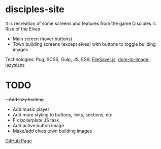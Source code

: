 # disciples-site
It is recreation of some screens and features from the game Disciples II: Rise of the Elves

- Main screen (hover buttons)
- Town building screens (except elves) with buttons to toggle building images

Technologies: Pug, SCSS, Gulp, JS, ES6, [FileSaver.js](https://github.com/eligrey/FileSaver.js), [dom-to-image](https://github.com/tsayen/dom-to-image), [lazysizes](https://github.com/aFarkas/lazysizes)

# TODO
<s>- Add lazy loading</s>
- Add music player
- Add more styling to buttons, links, sections, etc.
- Fix boilerplate JS task
- Add active button image
- Make/add elves town building images

[GitHub Page](https://s-pyadyshev.github.io/disciples-site)
